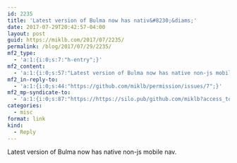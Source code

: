 ```yaml
---
id: 2235
title: 'Latest version of Bulma now has nativ&#8230;&diams;'
date: 2017-07-29T20:42:57-04:00
layout: post
guid: https://miklb.com/2017/07/2235/
permalink: /blog/2017/07/29/2235/
mf2_type:
  - 'a:1:{i:0;s:7:"h-entry";}'
mf2_content:
  - 'a:1:{i:0;s:57:"Latest version of Bulma now has native non-js mobile nav.";}'
mf2_in-reply-to:
  - 'a:1:{i:0;s:44:"https://github.com/miklb/permission/issues/7";}'
mf2_mp-syndicate-to:
  - 'a:1:{i:0;s:87:"https://https://silo.pub/github.com/miklb?access_token=2684efb7c1c00a92a6e08c2bcd1fc2c6";}'
categories:
  - misc
format: link
kind:
  - Reply
---
```

Latest version of Bulma now has native non-js mobile nav.